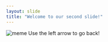 ```yaml
---
layout: slide
title: "Welcome to our second slide!"
---
```

![meme](https://www.iqmetrix.com/hubfs/Meme%2021.jpg)
Use the left arrow to go back!
